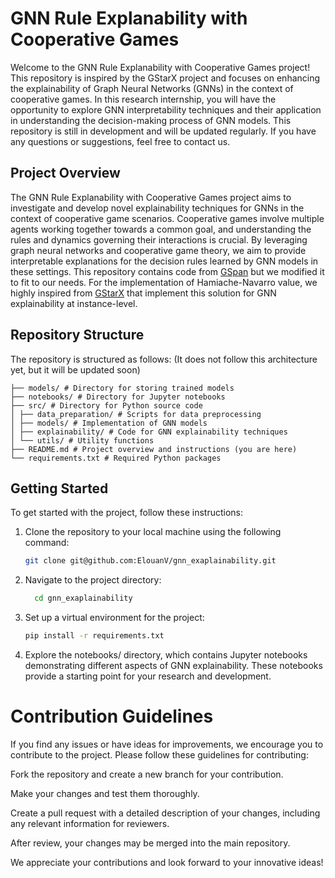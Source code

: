 # GNN Rule Explanability with Cooperative Games

Welcome to the GNN Rule Explanability with Cooperative Games project! This repository is inspired by the GStarX project and focuses on enhancing the explainability of Graph Neural Networks (GNNs) in the context of cooperative games. In this research internship, you will have the opportunity to explore GNN interpretability techniques and their application in understanding the decision-making process of GNN models.
This repository is still in development and will be updated regularly. If you have any questions or suggestions, feel free to contact us.
## Project Overview

The GNN Rule Explanability with Cooperative Games project aims to investigate and develop novel explainability techniques for GNNs in the context of cooperative game scenarios. Cooperative games involve multiple agents working together towards a common goal, and understanding the rules and dynamics governing their interactions is crucial. By leveraging graph neural networks and cooperative game theory, we aim to provide interpretable explanations for the decision rules learned by GNN models in these settings.
This repository contains code from [GSpan](https://github.com/betterenvi/gSpan) but we modified it to fit to our needs.
For the implementation of Hamiache-Navarro value, we highly inspired from [GStarX](https://github.com/shichangzh/gstarx) that implement this solution for GNN explainability at instance-level.



## Repository Structure

The repository is structured as follows: (It does not  follow this architecture yet, but it will be updated soon)
```angular2htmldata/ # Directory for storing datasets
├── models/ # Directory for storing trained models
├── notebooks/ # Directory for Jupyter notebooks
├── src/ # Directory for Python source code
│ ├── data_preparation/ # Scripts for data preprocessing
│ ├── models/ # Implementation of GNN models
│ ├── explainability/ # Code for GNN explainability techniques
│ └── utils/ # Utility functions
├── README.md # Project overview and instructions (you are here)
└── requirements.txt # Required Python packages 
```


## Getting Started

To get started with the project, follow these instructions:

1. Clone the repository to your local machine using the following command:
   ```bash
   git clone git@github.com:ElouanV/gnn_exaplainability.git
   ```
   
2. Navigate to the project directory:
    ```bash
      cd gnn_exaplainability
   ```

3. Set up a virtual environment for the project:
   ```bash
   pip install -r requirements.txt
   ```
   
4. Explore the notebooks/ directory, which contains Jupyter notebooks demonstrating different aspects of GNN explainability. These notebooks provide a starting point for your research and development.



# Contribution Guidelines
If you find any issues or have ideas for improvements, we encourage you to contribute to the project. Please follow these guidelines for contributing:

Fork the repository and create a new branch for your contribution.

Make your changes and test them thoroughly.

Create a pull request with a detailed description of your changes, including any relevant information for reviewers.

After review, your changes may be merged into the main repository.

We appreciate your contributions and look forward to your innovative ideas!
